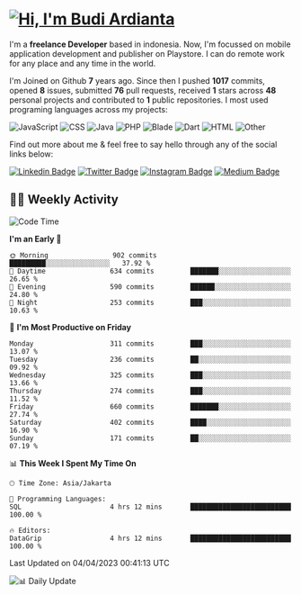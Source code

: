 # [![Hi, I'm Budi Ardianta](https://readme-typing-svg.herokuapp.com?size=24&vCenter=true&lines=%F0%9F%91%8B+Hi%2C+I'm+Budi+Ardianta+;%F0%9F%92%BB+Android+And+Web+Developer+)](https://git.io/typing-svg)

I'm a **freelance Developer** based in indonesia. Now, I'm focussed on mobile application development and publisher on Playstore. I can do remote work for any place and any time in the world.

I'm Joined on Github **7** years ago. Since then I pushed **1017** commits, opened **8** issues, submitted **76** pull requests, received **1** stars across **48** personal projects and contributed to **1** public repositories.
I most used programing languages across my projects:

![JavaScript](https://img.shields.io/badge/-JavaScript-%23f1e05a?style=flat&logo=JavaScript&logoColor=white)
![CSS](https://img.shields.io/badge/-CSS-%23563d7c?style=flat&logo=CSS&logoColor=white)
![Java](https://img.shields.io/badge/-Java-%23b07219?style=flat&logo=Java&logoColor=white)
![PHP](https://img.shields.io/badge/-PHP-%234F5D95?style=flat&logo=PHP&logoColor=white)
![Blade](https://img.shields.io/badge/-Blade-%23f7523f?style=flat&logo=Blade&logoColor=white)
![Dart](https://img.shields.io/badge/-Dart-%2300B4AB?style=flat&logo=Dart&logoColor=white)
![HTML](https://img.shields.io/badge/-HTML-%23e34c26?style=flat&logo=HTML&logoColor=white)
![Other](https://img.shields.io/badge/-Other-%23ededed?style=flat&logo=Other&logoColor=white)

Find out more about me & feel free to say hello through any of the social links below:

[![Linkedin Badge](https://img.shields.io/badge/-budiardianata-blue?style=flat&logo=Linkedin&logoColor=white&link=https://www.linkedin.com/in/budiardianata/)](https://www.linkedin.com/in/budiardianata/)
[![Twitter Badge](https://img.shields.io/badge/-budiardianata-%231DA1F2.svg?style=flat&logo=twitter&logoColor=white&link=https://www.twitter.com/budiardianata)](https://www.linkedin.com/in/budiardianata/)
[![Instagram Badge](https://img.shields.io/badge/-budiardianata-purple?style=flat&logo=instagram&logoColor=white&link=https://instagram.com/budiardianata/)](https://instagram.com/budiardianata)
[![Medium Badge](https://img.shields.io/badge/-@budiardianata-%2312100E.svg?style=flat&logo=Medium&logoColor=white&link=https://medium.com/@budiardianata/)](https://medium.com/@budiardianata)

## 👨‍💻 Weekly Activity
<!--START_SECTION:waka-->
![Code Time](http://img.shields.io/badge/Code%20Time-1%2C640%20hrs%2030%20mins-blue)

**I'm an Early 🐤** 

```text
🌞 Morning                902 commits         █████████░░░░░░░░░░░░░░░░   37.92 % 
🌆 Daytime                634 commits         ███████░░░░░░░░░░░░░░░░░░   26.65 % 
🌃 Evening                590 commits         ██████░░░░░░░░░░░░░░░░░░░   24.80 % 
🌙 Night                  253 commits         ███░░░░░░░░░░░░░░░░░░░░░░   10.63 % 
```
📅 **I'm Most Productive on Friday** 

```text
Monday                   311 commits         ███░░░░░░░░░░░░░░░░░░░░░░   13.07 % 
Tuesday                  236 commits         ██░░░░░░░░░░░░░░░░░░░░░░░   09.92 % 
Wednesday                325 commits         ███░░░░░░░░░░░░░░░░░░░░░░   13.66 % 
Thursday                 274 commits         ███░░░░░░░░░░░░░░░░░░░░░░   11.52 % 
Friday                   660 commits         ███████░░░░░░░░░░░░░░░░░░   27.74 % 
Saturday                 402 commits         ████░░░░░░░░░░░░░░░░░░░░░   16.90 % 
Sunday                   171 commits         ██░░░░░░░░░░░░░░░░░░░░░░░   07.19 % 
```


📊 **This Week I Spent My Time On** 

```text
🕑︎ Time Zone: Asia/Jakarta

💬 Programming Languages: 
SQL                      4 hrs 12 mins       █████████████████████████   100.00 % 

🔥 Editors: 
DataGrip                 4 hrs 12 mins       █████████████████████████   100.00 % 
```


 Last Updated on 04/04/2023 00:41:13 UTC
<!--END_SECTION:waka-->

![📊 Daily Update](https://github.com/budiardianata/budiardianata/actions/workflows/update-activity.yml/badge.svg)
